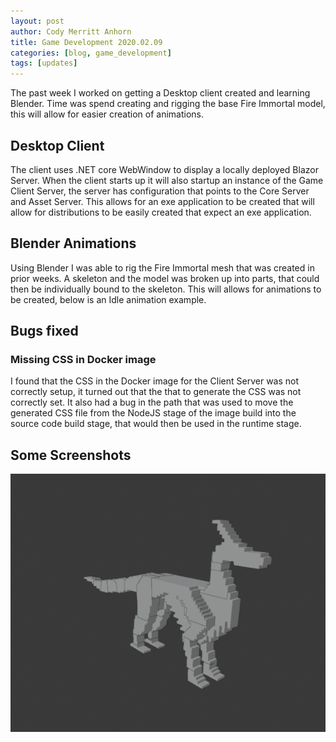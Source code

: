 ```yaml
---
layout: post
author: Cody Merritt Anhorn
title: Game Development 2020.02.09
categories: [blog, game_development]
tags: [updates]
---
```


The past week I worked on getting a Desktop client created and learning Blender. Time was spend creating and rigging the base Fire Immortal model, this will allow for easier creation of animations. 

## Desktop Client

The client uses .NET core WebWindow to display a locally deployed Blazor Server. When the client starts up it will also startup an instance of the Game Client Server, the server has configuration that points to the Core Server and Asset Server. This allows for an exe application to be created that will allow for distributions to be easily created that expect an exe application.  

## Blender Animations

Using Blender I was able to rig the Fire Immortal mesh that was created in prior weeks. A skeleton and the model was broken up into parts, that could then be individually bound to the skeleton. This will allows for animations to be created, below is an Idle animation example.  

## Bugs fixed

### Missing CSS in Docker image

I found that the CSS in the Docker image for the Client Server was not correctly setup, it turned out that the that to generate the CSS was not correctly set. It also had a bug in the path that was used to move the generated CSS file from the NodeJS stage of the image build into the source code build stage, that would then be used in the runtime stage.


## Some Screenshots 
![This is a gif of an model showing an Idle Animation.](/image/Posts/GameDevelopment/2020-02-09/Idle_Animation.gif)
